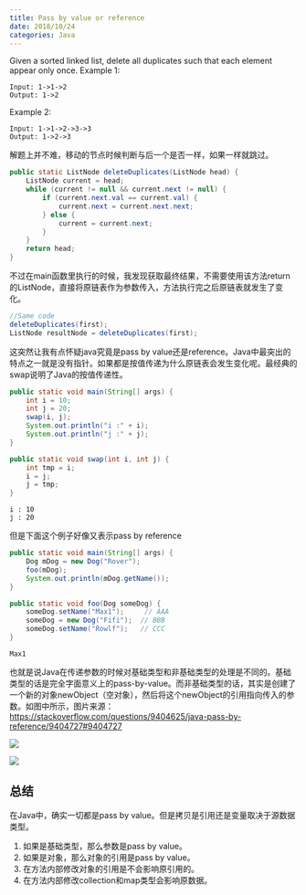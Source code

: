 ```yaml
---
title: Pass by value or reference
date: 2018/10/24
categories: Java
---
```


Given a sorted linked list, delete all duplicates such that each element appear only once.
Example 1:
```
Input: 1->1->2
Output: 1->2
```
Example 2:
```
Input: 1->1->2->3->3
Output: 1->2->3
```

解题上并不难，移动的节点时候判断与后一个是否一样，如果一样就跳过。
```java
public static ListNode deleteDuplicates(ListNode head) {
    ListNode current = head;
    while (current != null && current.next != null) {
        if (current.next.val == current.val) {
            current.next = current.next.next;
        } else {
            current = current.next;
        }
    }
    return head;
}
```
不过在main函数里执行的时候，我发现获取最终结果，不需要使用该方法return的ListNode，直接将原链表作为参数传入，方法执行完之后原链表就发生了变化。
```java
//Same code
deleteDuplicates(first);
ListNode resultNode = deleteDuplicates(first);
```
这突然让我有点怀疑java究竟是pass by value还是reference。Java中最突出的特点之一就是没有指针。如果都是按值传递为什么原链表会发生变化呢。最经典的swap说明了Java的按值传递性。
```java
public static void main(String[] args) {
    int i = 10;
    int j = 20;
    swap(i, j);
    System.out.println("i :" + i);
    System.out.println("j :" + j);
}

public static void swap(int i, int j) {
    int tmp = i;
    i = j;
    j = tmp;
}
```
```
i : 10
j : 20
```
但是下面这个例子好像又表示pass by reference
```java
public static void main(String[] args) {
    Dog mDog = new Dog("Rover");
    foo(mDog);
    System.out.println(mDog.getName());
}

public static void foo(Dog someDog) {
    someDog.setName("Max1");     // AAA
    someDog = new Dog("Fifi");  // BBB
    someDog.setName("Rowlf");   // CCC
}
```
```
Max1
```
也就是说Java在传递参数的时候对基础类型和非基础类型的处理是不同的。基础类型的话是完全字面意义上的pass-by-value。而非基础类型的话，其实是创建了一个新的对象newObject（空对象），然后将这个newObject的引用指向传入的参数。如图中所示，图片来源：https://stackoverflow.com/questions/9404625/java-pass-by-reference/9404727#9404727

![](/assets/Java_PassByValue/passbyvalue1.png)

![](/assets/Java_PassByValue/passbyvalue2.png)

## 总结
在Java中，确实一切都是pass by value。但是拷贝是引用还是变量取决于源数据类型。
1. 如果是基础类型，那么参数是pass by value。
2. 如果是对象，那么对象的引用是pass by value。
3. 在方法内部修改对象的引用是不会影响原引用的。
4. 在方法内部修改collection和map类型会影响原数据。


